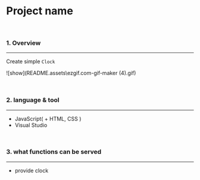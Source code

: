# Project name

<br>

### 1. Overview
---

Create simple `Clock`

![show](README.assets\ezgif.com-gif-maker (4).gif)

<br>


### 2. language & tool 
---

- JavaScript( + HTML, CSS )
- Visual Studio

<br>


### 3. what functions can be served
---

- provide clock

<br>

